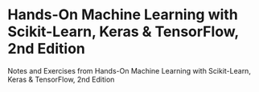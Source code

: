 # Hands-On Machine Learning with Scikit-Learn, Keras & TensorFlow, 2nd Edition
Notes and Exercises from Hands-On Machine Learning with Scikit-Learn, Keras &amp; TensorFlow, 2nd Edition
